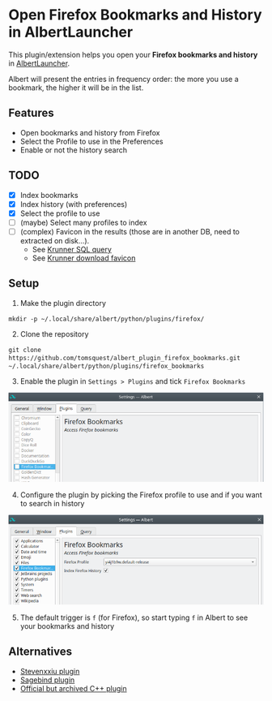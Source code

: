 # Open Firefox Bookmarks and History in AlbertLauncher

This plugin/extension helps you open your **Firefox bookmarks and history** in [AlbertLauncher](https://albertlauncher.github.io/).

Albert will present the entries in frequency order: the more you use a bookmark, the higher it will be in the list.

## Features

- Open bookmarks and history from Firefox
- Select the Profile to use in the Preferences
- Enable or not the history search

## TODO

- [x] Index bookmarks
- [x] Index history (with preferences)
- [x] Select the profile to use
- [ ] (maybe) Select many profiles to index
- [ ] (complex) Favicon in the results (those are in another DB, need to extracted on disk...). 
  - See [Krunner SQL query](https://github.com/KDE/plasma-workspace/blob/96df482d06b8764c4348a98bf0cdc1bae91ab0eb/runners/bookmarks/faviconfromblob.cpp#L48)
  - See [Krunner download favicon](https://github.com/KDE/plasma-workspace/blob/96df482d06b8764c4348a98bf0cdc1bae91ab0eb/runners/bookmarks/faviconfromblob.cpp#L99)

## Setup

1. Make the plugin directory

```
mkdir -p ~/.local/share/albert/python/plugins/firefox/
```

2. Clone the repository

```
git clone https://github.com/tomsquest/albert_plugin_firefox_bookmarks.git ~/.local/share/albert/python/plugins/firefox_bookmarks
```

3. Enable the plugin in `Settings > Plugins` and tick `Firefox Bookmarks`

![plugin_enable.png](plugin_enable.png)

4. Configure the plugin by picking the Firefox profile to use and if you want to search in history

![plugin_settings.png](plugin_settings.png)

5. The default trigger is `f` (for Firefox), so start typing `f` in Albert to see your bookmarks and history

## Alternatives

- [Stevenxxiu plugin](https://github.com/stevenxxiu/albert_firefox)
- [Sagebind plugin](https://github.com/sagebind/dotfiles/blob/master/home.linux/.local/share/albert/python/plugins/firefoxbookmarks/__init__.py)
- [Official but archived C++ plugin](https://github.com/albertlauncher/plugins/tree/main/.archive/firefoxbookmarks)
